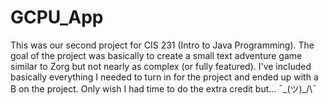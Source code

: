 # GCPU_App

This was our second project for CIS 231 (Intro to Java Programming). The goal of the project was basically to create a small text adventure game similar to Zorg but not nearly as complex (or fully featured). I've included basically everything I needed to turn in for the project and ended up with a B on the project. Only wish I had time to do the extra credit but... ¯\_(ツ)_/\\¯
